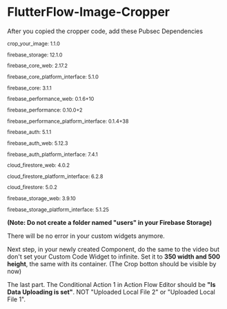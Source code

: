 # FlutterFlow-Image-Cropper

After you copied the cropper code, add these Pubsec Dependencies

<sub> 
  
crop_your_image: 1.1.0	

firebase_storage: 12.1.0

firebase_core_web: 2.17.2

firebase_core_platform_interface: 5.1.0

firebase_core: 3.1.1

firebase_performance_web: 0.1.6+10

firebase_performance: 0.10.0+2

firebase_performance_platform_interface: 0.1.4+38

firebase_auth: 5.1.1

firebase_auth_web: 5.12.3

firebase_auth_platform_interface: 7.4.1

cloud_firestore_web: 4.0.2

cloud_firestore_platform_interface: 6.2.8

cloud_firestore: 5.0.2

firebase_storage_web: 3.9.10

firebase_storage_platform_interface: 5.1.25

</sub>



**(Note: Do not create a folder named "users" in your Firebase Storage)**







There will be no error in your custom widgets anymore.







Next step, in your newly created Component, do the same to the video but don't set your Custom Code Widget to infinite. Set it to **350 width and 500 height**, the same with its container.
(The Crop botton should be visible by now)






The last part. The Conditional Action 1 in Action Flow Editor should be **"Is Data Uploading is set"**.   NOT "Uploaded Local File 2" or "Uploaded Local File 1".



